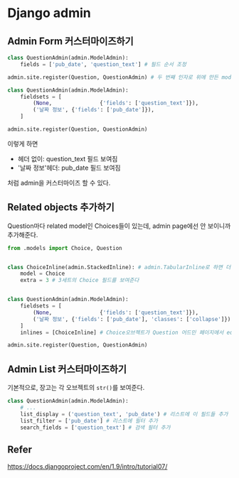 # Django admin

## Admin Form 커스터마이즈하기
```python
class QuestionAdmin(admin.ModelAdmin):
    fields = ['pub_date', 'question_text'] # 필드 순서 조정

admin.site.register(Question, QuestionAdmin) # 두 번째 인자로 위에 만든 model admin class를 넘긴다.
```

```python
class QuestionAdmin(admin.ModelAdmin):
    fieldsets = [
        (None,               {'fields': ['question_text']}),
        ('날짜 정보', {'fields': ['pub_date']}),
    ]

admin.site.register(Question, QuestionAdmin)
```
이렇게 하면
- 헤더 없이: question_text 필드 보여짐
- '날짜 정보'헤더: pub_date 필드 보여짐

처럼 admin을 커스터마이즈 할 수 있다.

## Related objects 추가하기
Question마다 related model인 Choices들이 있는데, admin page에선 안 보이니까 추가해준다.
```python
from .models import Choice, Question


class ChoiceInline(admin.StackedInline): # admin.TabularInline로 하면 더 컴팩트하게 보여준다
    model = Choice
    extra = 3 # 3세트의 Choice 필드를 보여준다


class QuestionAdmin(admin.ModelAdmin):
    fieldsets = [
        (None,               {'fields': ['question_text']}),
        ('날짜 정보', {'fields': ['pub_date'], 'classes': ['collapse']}),
    ]
    inlines = [ChoiceInline] # Choice오브젝트가 Question 어드민 페이지에서 edit될것이다

admin.site.register(Question, QuestionAdmin)
```

## Admin List 커스터마이즈하기
기본적으로, 장고는 각 오브젝트의 `str()`를 보여준다. 
```python
class QuestionAdmin(admin.ModelAdmin):
    # ...
    list_display = ('question_text', 'pub_date') # 리스트에 이 필드들 추가
    list_filter = ['pub_date'] # 리스트에 필터 추가
    search_fields = ['question_text'] # 검색 필터 추가
```

## Refer
https://docs.djangoproject.com/en/1.9/intro/tutorial07/
